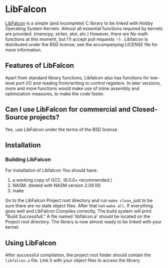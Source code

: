 # LibFalcon

[LibFalcon](https://github.com/Zefyer/LibFalcon) is a simple (and incomplete) C library to be linked with Hobby Operating System Kernels. Almost all essential functions required by kernels are provided. (memcpy, strlen, atoi, etc.) However, there are No math functions at this moment, but I'll accept pull requests :-) . Libfalcon is distributed under the BSD license; see the accompanying LICENSE file for more information.

## Features of LibFalcon

Apart from standard library functions, Libfalcon also has functions for low-level port I/O and reading from/writing to control registers. In later versions, more and more functions would make use of inline assembly and optimization measures, to make the code faster.

## Can I use LibFalcon for commercial and Closed-Source projects?

Yes, use LibFalcon under the terms of the BSD license.

## Installation

### Building LibFalcon

For Installation of Libfalcon You should have:
1. a working copy of GCC. (6.0.0+ recommended.)
2. NASM. (tested with NASM version 2.09.10)
3. make

Go to the LibFalcon Project root directory and run `make clean`, just to be sure there are no stale object files. After that run `make all`. If everything goes well and LibFalcon Compiles correctly, The build system will print "Build Successfull." A file named 'libfalcon.a' should be located on the Project root directory. The library is now almost ready to be linked with your kernel.

## Using LibFalcon

After successful compilation, the project root folder should contain the `libfalcon.a` file. Link it with your object files to access the library.
